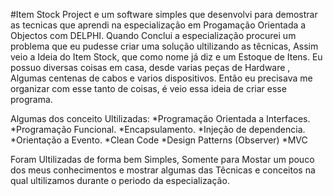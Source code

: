 #Item Stock Project e um software simples que desenvolvi para demostrar as tecnicas 
que aprendi na especialização em Progamação Orientada a Objectos com DELPHI.
Quando Conclui a especialização procurei um problema que eu pudesse criar uma 
solução ultilizando as têcnicas, Assim veio a Ideia do Item Stock,
 que como nome já diz e um Estoque de  Itens. Eu possuo diversas coisas em casa, 
 desde varias peças de Hardware , Algumas centenas de cabos e varios dispositivos.
 Então eu precisava me organizar com esse tanto de coisas, é veio essa ideia de criar 
 esse programa.
 
 Algumas dos  conceito Ultilizadas:
  *Programação Orientada a Interfaces.
  *Programação Funcional.
  *Encapsulamento.
  *Injeção de dependencia.
  *Orientação a Evento.
  *Clean Code
  *Design Patterns (Observer)
  *MVC
  
  Foram Ultilizadas de forma bem Simples, Somente para Mostar um pouco dos meus conhecimentos e
  mostrar algumas das Têcnicas e conceitos na qual ultilizamos durante o periodo da especialização.
